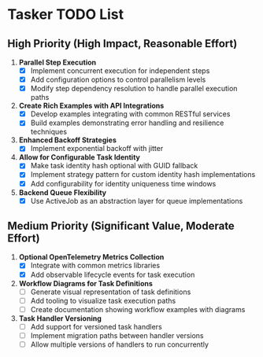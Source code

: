 # Tasker TODO List

## High Priority (High Impact, Reasonable Effort)

1. **Parallel Step Execution**
   - [x] Implement concurrent execution for independent steps
   - [x] Add configuration options to control parallelism levels
   - [x] Modify step dependency resolution to handle parallel execution paths

2. **Create Rich Examples with API Integrations**
   - [x] Develop examples integrating with common RESTful services
   - [x] Build examples demonstrating error handling and resilience techniques

3. **Enhanced Backoff Strategies**
   - [x] Implement exponential backoff with jitter

4. **Allow for Configurable Task Identity**
   - [x] Make task identity hash optional with GUID fallback
   - [x] Implement strategy pattern for custom identity hash implementations
   - [x] Add configurability for identity uniqueness time windows

5. **Backend Queue Flexibility**
   - [x] Use ActiveJob as an abstraction layer for queue implementations

## Medium Priority (Significant Value, Moderate Effort)

1. **Optional OpenTelemetry Metrics Collection**
    - [x] Integrate with common metrics libraries
    - [x] Add observable lifecycle events for task execution

2. **Workflow Diagrams for Task Definitions**
   - [ ] Generate visual representation of task definitions
   - [ ] Add tooling to visualize task execution paths
   - [ ] Create documentation showing workflow examples with diagrams

3. **Task Handler Versioning**
    - [ ] Add support for versioned task handlers
    - [ ] Implement migration paths between handler versions
    - [ ] Allow multiple versions of handlers to run concurrently
